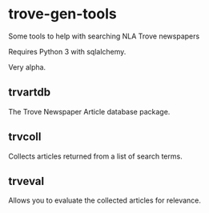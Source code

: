 # trove-gen-tools
Some tools to help with searching NLA Trove newspapers

Requires Python 3 with sqlalchemy.

Very alpha.

## trvartdb

The Trove Newspaper Article database package.

## trvcoll

Collects articles returned from a list of search terms.

## trveval

Allows you to evaluate the collected articles for relevance.
